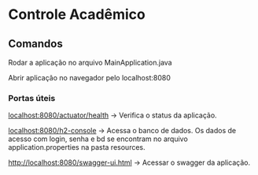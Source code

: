 # Controle Acadêmico

## Comandos

Rodar a aplicação no arquivo MainApplication.java

Abrir aplicação no navegador pelo localhost:8080

### Portas úteis

[localhost:8080/actuator/health](http://localhost:8080/actuator/health) -> Verifica o status da aplicação.

[localhost:8080/h2-console](http://localhost:8080/h2-console) -> Acessa o banco de dados. Os dados de acesso com login, senha e bd se encontram no arquivo application.properties na pasta resources.

[http://localhost:8080/swagger-ui.html](http://localhost:8080/swagger-ui.html) -> Acessar o swagger da aplicação.
